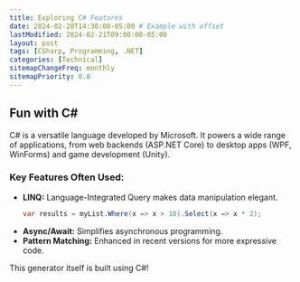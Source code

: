 ```yaml
---
title: Exploring C# Features
date: 2024-02-20T14:30:00-05:00 # Example with offset
lastModified: 2024-02-21T09:00:00-05:00
layout: post
tags: [CSharp, Programming, .NET]
categories: [Technical]
sitemapChangeFreq: monthly
sitemapPriority: 0.8
---
```


## Fun with C#

C# is a versatile language developed by Microsoft. It powers a wide range of applications, from web backends (ASP.NET Core) to desktop apps (WPF, WinForms) and game development (Unity).

### Key Features Often Used:

*   **LINQ:** Language-Integrated Query makes data manipulation elegant.
    ```csharp
    var results = myList.Where(x => x > 10).Select(x => x * 2);
    ```
*   **Async/Await:** Simplifies asynchronous programming.
*   **Pattern Matching:** Enhanced in recent versions for more expressive code.

This generator itself is built using C#!